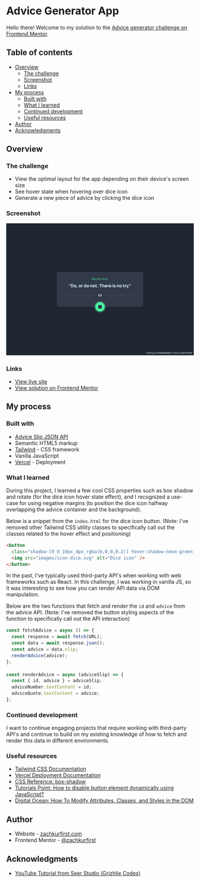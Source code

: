 # Advice Generator App

Hello there! Welcome to my solution to the [Advice generator challenge on Frontend Mentor](https://www.frontendmentor.io/challenges/advice-generator-app-QdUG-13db "Advice Generator App challenge").

## Table of contents

- [Overview](#overview)
  - [The challenge](#the-challenge)
  - [Screenshot](#screenshot)
  - [Links](#links)
- [My process](#my-process)
  - [Built with](#built-with)
  - [What I learned](#what-i-learned)
  - [Continued development](#continued-development)
  - [Useful resources](#useful-resources)
- [Author](#author)
- [Acknowledgments](#acknowledgments)

## Overview

### The challenge

- View the optimal layout for the app depending on their device's screen size
- See hover state when hovering over dice icon
- Generate a new piece of advice by clicking the dice icon

### Screenshot

![Screenshot of advice generator app](public/images/advice-generator-screenshot.png)

### Links

- [View live site](https://zachkurfirst-advice-generator.vercel.app/ "Advice Generator by Zach Kurfirst")
- [View solution on Frontend Mentor](https://www.frontendmentor.io/solutions/advice-generator-using-vanilla-javascript-asyncawait-udOKpps7KI "Frontend Mentor | Advice Generator using Vanilla JavaScript (async/await) coding challenge solution")

## My process

### Built with

- [Advice Slip JSON API](https://api.adviceslip.com/ "Advice Slip JSON API")
- Semantic HTML5 markup
- [Tailwind](https://tailwindcss.com/ "Tailwind CSS - Rapidly build modern websites without ever leaving your HTML.") - CSS framework
- Vanilla JavaScript
- [Vercel](https://vercel.com/ "Vercel website") - Deployment

### What I learned

During this project, I learned a few cool CSS properties such as box shadow and rotate (for the dice icon hover state effect), and I recognized a use-case for using negative margins (to position the dice icon halfway overlapping the advice container and the background).

Below is a snippet from the `index.html` for the dice icon button. (Note: I've removed other Tailwind CSS utility classes to specifically call out the classes related to the hover effect and positioning)

```html
<button
  class="shadow-[0_0_10px_4px_rgba(0,0,0,0.2)] hover:shadow-neon-green hover:transition-all hover:rotate-90 hover:duration-300 -mb-7">
  <img src="images/icon-dice.svg" alt="Dice icon" />
</button>
```

In the past, I've typically used third-party API's when working with web frameworks such as React. In this challenge, I was working in vanilla JS, so it was interesting to see how you can render API data via DOM manipulation.

Below are the two functions that fetch and render the `id` and `advice` from the advice API. (Note: I've removed the button styling aspects of the function to specifically call out the API interaction)

```js
const fetchAdvice = async () => {
  const response = await fetch(URL);
  const data = await response.json();
  const advice = data.slip;
  renderAdvice(advice);
};

const renderAdvice = async (adviceSlip) => {
  const { id, advice } = adviceSlip;
  adviceNumber.textContent = id;
  adviceQuote.textContent = advice;
};
```

### Continued development

I want to continue engaging projects that require working with third-party API's and continue to build on my existing knowledge of how to fetch and render this data in different environments.

### Useful resources

- [Tailwind CSS Documentation](https://tailwindcss.com/docs/installation "Installation - Tailwind CSS")
- [Vercel Deployment Documentation](https://vercel.com/docs/deployments/overview "Deploying to Vercel")
- [CSS Reference: box-shadow](https://cssreference.io/property/box-shadow/ "box-shadow - CSS Reference")
- [Tutorials Point: How to disable button element dynamically using JavaScript?](https://www.tutorialspoint.com/how-to-disable-button-element-dynamically-using-javascript "How to disable button element dynamically using JavaScript?")
- [Digital Ocean: How To Modify Attributes, Classes, and Styles in the DOM](https://www.digitalocean.com/community/tutorials/how-to-modify-attributes-classes-and-styles-in-the-dom#modifying-classes "How To Modify Attributes, Classes, and Styles in the DOM  | DigitalOcean" )

## Author

- Website - [zachkurfirst.com](https://zachkurfirst.com "Zach Kurfirst portfolio")
- Frontend Mentor - [@zachkurfirst](https://www.frontendmentor.io/profile/zachkurfirst "Zach Kurfirst Frontend Mentor profile")

## Acknowledgments

- [YouTube Tutorial from Seer Studio (Grizhlie Codes)](https://www.youtube.com/watch?v=SjjmHNdE32Y "YouTube video: Advice Generator App - Frontend Mentor - Learn Async Await, Fetch and Promises - HTML, CSS, JS")
